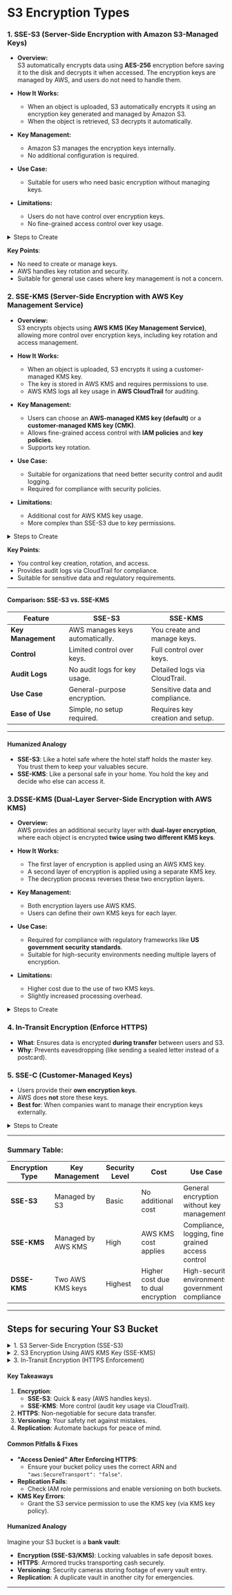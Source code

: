 # S3 Encryption Types
### **1. SSE-S3 (Server-Side Encryption with Amazon S3-Managed Keys)**  
- **Overview:**  
S3 automatically encrypts data using **AES-256** encryption before saving it to the disk and decrypts it when accessed. The encryption keys are managed by AWS, and users do not need to handle them.

- **How It Works:**  
  - When an object is uploaded, S3 automatically encrypts it using an encryption key generated and managed by Amazon S3.
  - When the object is retrieved, S3 decrypts it automatically.

- **Key Management:**  
  - Amazon S3 manages the encryption keys internally.
  - No additional configuration is required.

- **Use Case:**  
  - Suitable for users who need basic encryption without managing keys.

- **Limitations:**  
  - Users do not have control over encryption keys.
  - No fine-grained access control over key usage.
  
<details>
  <summary>Steps to Create</summary>
  
**Steps**:  
1. **For Existing Buckets**:  
   - Go to **S3 > Bucket > Properties > Default Encryption > Edit**.  
   - Select **SSE-S3** (Amazon S3-managed keys).  
2. **For New Buckets**:  
   - During bucket creation, under **Default Encryption**, select **SSE-S3**.  

**Example**:  
- The user navigates to the bucket properties, clicks **Edit** under **Default Encryption**, and selects **SSE-S3** to enable encryption for an existing bucket.  

</details>

**Key Points**:  
- No need to create or manage keys.  
- AWS handles key rotation and security.  
- Suitable for general use cases where key management is not a concern.  


### **2. SSE-KMS (Server-Side Encryption with AWS Key Management Service)**   
- **Overview:**  
S3 encrypts objects using **AWS KMS (Key Management Service)**, allowing more control over encryption keys, including key rotation and access management.

- **How It Works:**  
  - When an object is uploaded, S3 encrypts it using a customer-managed KMS key.
  - The key is stored in AWS KMS and requires permissions to use.
  - AWS KMS logs all key usage in **AWS CloudTrail** for auditing.

- **Key Management:**  
  - Users can choose an **AWS-managed KMS key (default)** or a **customer-managed KMS key (CMK)**.
  - Allows fine-grained access control with **IAM policies** and **key policies**.
  - Supports key rotation.

- **Use Case:**  
  - Suitable for organizations that need better security control and audit logging.
  - Required for compliance with security policies.

- **Limitations:**  
  - Additional cost for AWS KMS key usage.
  - More complex than SSE-S3 due to key permissions.  

<details>
  <summary>Steps to Create</summary>

**Steps**:  
1. **Create a KMS Key**:  
   - Go to **AWS KMS > Create Key**.  
   - Define key type (symmetric/asymmetric), usage (encrypt/decrypt), and permissions.  
2. **Enable SSE-KMS for Existing Buckets**:  
   - Go to **S3 > Bucket > Properties > Default Encryption > Edit**.  
   - Select **SSE-KMS** and choose your KMS key from the dropdown.  
3. **Enable SSE-KMS for New Buckets**:  
   - During bucket creation, under **Default Encryption**, select **SSE-KMS** and specify your KMS key.  

**Example**:  
- The user selects **SSE-KMS** in the bucket properties and chooses an existing KMS key. If no key exists, they can create a new one directly from the S3 console.  

</details>

**Key Points**:  
- You control key creation, rotation, and access.  
- Provides audit logs via CloudTrail for compliance.  
- Suitable for sensitive data and regulatory requirements.  

---

#### **Comparison: SSE-S3 vs. SSE-KMS**  
| Feature                | SSE-S3                          | SSE-KMS                          |  
|------------------------|---------------------------------|----------------------------------|  
| **Key Management**     | AWS manages keys automatically. | You create and manage keys.      |  
| **Control**            | Limited control over keys.      | Full control over keys.          |  
| **Audit Logs**         | No audit logs for key usage.    | Detailed logs via CloudTrail.    |  
| **Use Case**           | General-purpose encryption.     | Sensitive data and compliance.   |  
| **Ease of Use**        | Simple, no setup required.      | Requires key creation and setup. |  

---

#### **Humanized Analogy**  
- **SSE-S3**: Like a hotel safe where the hotel staff holds the master key. You trust them to keep your valuables secure.  
- **SSE-KMS**: Like a personal safe in your home. You hold the key and decide who else can access it.  

### **3.DSSE-KMS (Dual-Layer Server-Side Encryption with AWS KMS)**
- **Overview:**  
AWS provides an additional security layer with **dual-layer encryption**, where each object is encrypted **twice using two different KMS keys**.

- **How It Works:**  
  - The first layer of encryption is applied using an AWS KMS key.
  - A second layer of encryption is applied using a separate KMS key.
  - The decryption process reverses these two encryption layers.

- **Key Management:**  
  - Both encryption layers use AWS KMS.
  - Users can define their own KMS keys for each layer.

- **Use Case:**  
  - Required for compliance with regulatory frameworks like **US government security standards**.
  - Suitable for high-security environments needing multiple layers of encryption.

- **Limitations:**  
  - Higher cost due to the use of two KMS keys.
  - Slightly increased processing overhead.

<details>
  <summary>Steps to Create</summary>
  
### **How to Enable DSSE-KMS:**  
**Example using AWS CLI:**
```sh
aws s3 cp file.txt s3://my-bucket/ --sse aws:kms --sse-kms-key-id <key-id> --sse-dsse
```

---

</details>

### **4. In-Transit Encryption (Enforce HTTPS)**  
- **What**: Ensures data is encrypted **during transfer** between users and S3.  
- **Why**: Prevents eavesdropping (like sending a sealed letter instead of a postcard).  

### **5. SSE-C (Customer-Managed Keys)**
- Users provide their **own encryption keys**.
- AWS does **not** store these keys.
- **Best for**: When companies want to manage their encryption keys externally.

<details>
  <summary>Steps to Create</summary>

**Steps**:  
1. **Edit Bucket Policy**:  
   - Go to **S3 > Bucket > Permissions > Bucket Policy > Edit**.  
   - Add a policy to **block HTTP** and **allow HTTPS**:  
     ```json
     {
       "Version": "2012-10-17",
       "Id": "EnforceHTTPS",
       "Statement": [{
         "Effect": "Deny",
         "Principal": "*",
         "Action": "s3:*",
         "Resource": "arn:aws:s3:::your-bucket-name/*",
         "Condition": { "Bool": { "aws:SecureTransport": "false" }}
       }]
     }
     ```  
2. **Test**:  
   - Try accessing an object via HTTP (e.g., `http://bucket.s3.amazonaws.com/object`). You’ll see **Access Denied**.  

**Example**:  
- Without HTTPS, hackers could intercept data. This policy acts as a "bouncer" rejecting insecure requests.  

</details>

---

### **Summary Table:**

| Encryption Type | Key Management | Security Level | Cost | Use Case |
|---------------|---------------|--------------|------|---------|
| **SSE-S3** | Managed by S3 | Basic | No additional cost | General encryption without key management |
| **SSE-KMS** | Managed by AWS KMS | High | AWS KMS cost applies | Compliance, logging, fine-grained access control |
| **DSSE-KMS** | Two AWS KMS keys | Highest | Higher cost due to dual encryption | High-security environments, government compliance |

---


## Steps for securing Your S3 Bucket

<details>
  <summary>1. S3 Server-Side Encryption (SSE-S3)</summary>

## 1. S3 Server-Side Encryption (SSE-S3)

### **Concept**
SSE-S3 is the default encryption provided by AWS S3, which encrypts all objects stored in a bucket using AES-256 encryption.

### **Enabling SSE-S3 for an Existing Bucket**
1. Navigate to the **AWS S3 Dashboard**.
2. Select the bucket you want to enable encryption for.
3. Click on the **Properties** tab.
4. Locate **Default Encryption** and click **Edit**.
5. Choose **Server-side encryption with Amazon S3-managed keys (SSE-S3)**.
6. Click **Save Changes**.

### **Enabling SSE-S3 During Bucket Creation**
1. Go to the **AWS S3 Dashboard**.
2. Click **Create bucket**.
3. Provide a **Bucket name** and other details.
4. Scroll down to **Default encryption**.
5. Select **SSE-S3**.
6. Click **Create bucket**.

---

</details>

<details>
  <summary>2. S3 Encryption Using AWS KMS Key (SSE-KMS)</summary>

## 2. S3 Encryption Using AWS KMS Key (SSE-KMS)

### **Concept**
SSE-KMS allows you to use your own **AWS Key Management Service (KMS) keys** for encrypting objects in S3.

### **Enabling SSE-KMS for an Existing Bucket**
1. Navigate to **AWS S3 Dashboard**.
2. Select the bucket.
3. Click on the **Properties** tab.
4. Find **Default Encryption** and click **Edit**.
5. Select **Server-side encryption with AWS KMS key (SSE-KMS)**.
6. If you have an existing KMS key, select it; otherwise, click **Create KMS key**.
7. Click **Save Changes**.

### **Creating a New KMS Key**
1. Navigate to **AWS KMS**.
2. Click **Create key**.
3. Select **Symmetric key** and click **Next**.
4. Define a **Key alias** and add key administrators.
5. Click **Create key**.
6. Copy the **Key ARN** and paste it into the S3 bucket’s encryption settings.

---

</details>

<details>
  <summary>3. In-Transit Encryption (HTTPS Enforcement)</summary>

## 3. In-Transit Encryption (HTTPS Enforcement)

### **Concept**
In-transit encryption ensures that data transferred between clients and S3 is encrypted using HTTPS instead of HTTP.

### **Enforcing HTTPS in S3 Bucket Policy**
1. Go to the **AWS S3 Dashboard**.
2. Select your bucket and navigate to **Permissions**.
3. Click **Edit** under **Bucket policy**.
4. Add the following policy:
   ```json
   {
       "Id": "EnforceHTTPS",
       "Version": "2012-10-17",
       "Statement": [
           {
               "Sid": "DenyHTTP",
               "Effect": "Deny",
               "Principal": "*",
               "Action": "s3:GetObject",
               "Resource": "arn:aws:s3:::your-bucket-name/*",
               "Condition": {
                   "Bool": {
                       "aws:SecureTransport": "false"
                   }
               }
           }
       ]
   }
   ```
5. Click **Save Changes**.
6. Now, objects can only be accessed using HTTPS.

---

</details>

#### **Key Takeaways**  
1. **Encryption**:  
   - **SSE-S3**: Quick & easy (AWS handles keys).  
   - **SSE-KMS**: More control (audit key usage via CloudTrail).  
2. **HTTPS**: Non-negotiable for secure data transfer.  
3. **Versioning**: Your safety net against mistakes.  
4. **Replication**: Automate backups for peace of mind.  


#### **Common Pitfalls & Fixes**  
- **"Access Denied" After Enforcing HTTPS**:  
  - Ensure your bucket policy uses the correct ARN and `"aws:SecureTransport": "false"`.  
- **Replication Fails**:  
  - Check IAM role permissions and enable versioning on both buckets.  
- **KMS Key Errors**:  
  - Grant the S3 service permission to use the KMS key (via KMS key policy).
  

#### **Humanized Analogy**  
Imagine your S3 bucket is a **bank vault**:  
- **Encryption (SSE-S3/KMS)**: Locking valuables in safe deposit boxes.  
- **HTTPS**: Armored trucks transporting cash securely.  
- **Versioning**: Security cameras storing footage of every vault entry.  
- **Replication**: A duplicate vault in another city for emergencies.  

---

